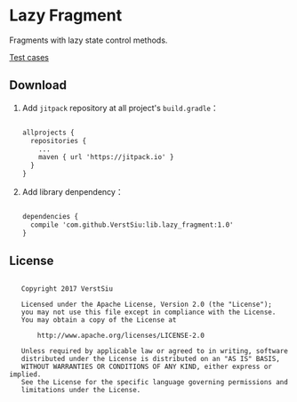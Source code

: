 
# Lazy Fragment

Fragments with lazy state control methods.

[Test cases](lazy_fragment_test_cases.txt)

## Download

1.  Add `jitpack` repository at all project's `build.gradle`：
    
    ```xml
    
    allprojects {
      repositories {
        ...
        maven { url 'https://jitpack.io' }
      }
    }
    
    ```
    
2. Add library denpendency：
    
    ```xml
    
    dependencies {
      compile 'com.github.VerstSiu:lib.lazy_fragment:1.0'
    }

    ```

## License

```

   Copyright 2017 VerstSiu

   Licensed under the Apache License, Version 2.0 (the "License");
   you may not use this file except in compliance with the License.
   You may obtain a copy of the License at

       http://www.apache.org/licenses/LICENSE-2.0

   Unless required by applicable law or agreed to in writing, software
   distributed under the License is distributed on an "AS IS" BASIS,
   WITHOUT WARRANTIES OR CONDITIONS OF ANY KIND, either express or implied.
   See the License for the specific language governing permissions and
   limitations under the License.

```